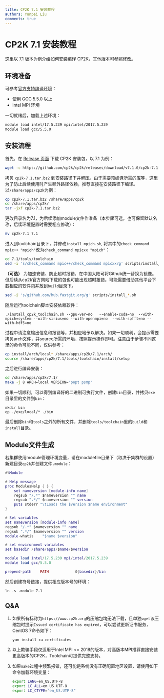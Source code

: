 ```yaml
---
title: CP2K 7.1 安装教程
authors: Yunpei Liu
comments: true
---
```


# CP2K 7.1 安装教程

这里以 7.1 版本为例介绍如何安装编译 CP2K，其他版本可参照修改。

## 环境准备

可参考[官方支持编译环境](https://www.cp2k.org/dev:compiler_support/)：

- 使用 GCC 5.5.0 以上
- Intel MPI 环境

一切就绪后，加载上述环境：

```bash
module load intel/17.5.239 mpi/intel/2017.5.239
module load gcc/5.5.0
```

## 安装流程

首先，在 [Release 页面](https://github.com/cp2k/cp2k/releases) 下载 CP2K 安装包，以 7.1 为例：

```bash
wget -c https://github.com/cp2k/cp2k/releases/download/v7.1.0/cp2k-7.1.tar.bz2
```

拷贝 `cp2k-7.1.tar.bz2` 到安装路径下并解压。由于需要预编译所需的库等，这里为了防止后续使用时产生额外路径依赖，推荐直接在安装路径下编译。
以`/share/apps/cp2k`为例：

```bash
cp cp2k-7.1.tar.bz2 /share/apps/cp2k
cd /share/apps/cp2k/
tar -jxf cp2k-7.1.tar.bz2
```

更改目录名为7.1，为后续添加module文件作准备（本步骤可选，也可保留默认名称，后续环境配置时需要相应修改）：

```bash
mv cp2k-7.1 7.1
```

进入到toolchain目录下，并修改`install_mpich.sh`, 将其中的`check_command mpic++ "mpich"`改为`check_command mpicxx "mpich"`：

```bash
cd 7.1/tools/toolchain
sed -i 's/check_command mpic++/check_command mpicxx/g' scripts/install_mpich.sh
```

**（可选）** 为加速安装、防止超时报错，在中国大陆可将Github统一替换为镜像。但后续从cp2k官方网站下载的包也可能出现超时报错，可能需要借助其他平台下载相应的软件包并放到`build`目录下。

```bash
sed -i 's/github.com/hub.fastgit.org/g' scripts/install_*.sh
```

随后运行toolchain脚本安装依赖软件：

```
./install_cp2k_toolchain.sh --gpu-ver=no   --enable-cuda=no  --with-mpich=system --with-sirius=no --with-openmpi=no  --with-spfft=no --with-hdf5=no
```

过程中请注意输出信息和报错等，并相应地予以解决。如果一切顺利，会提示需要拷贝arch文件，并source所需的环境，按照提示操作即可。注意由于步骤不同这里的命令可能不同，仅供参考：

```bash
cp install/arch/local* /share/apps/cp2k/7.1/arch/
source /share/apps/cp2k/7.1/tools/toolchain/install/setup
```

之后进行编译安装： 
```bash
cd /share/apps/cp2k/7.1/
make -j 8 ARCH=local VERSION="popt psmp"
```

如果一切顺利，可以得到编译好的二进制可执行文件，创建`bin`目录，并拷贝`exe`目录里的文件到`bin`：

```
mkdir bin
cp ./exe/local/* ./bin
```

最后删除`bin`和`tools`之外的所有文件，并删除`tools/toolchain`里的`build`和`install`目录。

## Module文件生成

若集群使用module管理环境变量，请在modulefile目录下（取决于集群的设置）新建目录`cp2k`并创建文件`.module`：

```lua
#%Module

# Help message
proc ModulesHelp { } {
    set nameversion [module-info name]
    regsub "/.*" $nameversion "" name
    regsub ".*/" $nameversion "" version
    puts stderr "\tLoads the $version $name environment"
}

# Set variables
set nameversion [module-info name]
regsub "/.*" $nameversion "" name
regsub ".*/" $nameversion "" version
module-whatis    "$name $version"

# set environment variables
set basedir /share/apps/$name/$version

module load intel/17.5.239 mpi/intel/2017.5.239
module load gcc/5.5.0

prepend-path    PATH            ${basedir}/bin
```

然后创建符号链接，提供相应版本号的环境：
```
ln -s .module 7.1
```

## Q&A

1. 如果所有标称为`https://www.cp2k.org`的压缩包均无法下载，且单独`wget`该压缩包时提示`Issued certificate has expired`，可以尝试更新证书服务，CentOS 7命令如下：

   ```bash
   yum install ca-certificates
   ```

2. 以上欺骗手段仅适用于Intel MPI <= 2018的版本，对高版本MPI推荐直接安装更高版本的CP2K，Toolchain可提供完整支持。

3. 如果`make`过程中频繁报错，还可能是系统没有正确配置地区设置，请使用如下命令加载环境变量：

   ```bash
   export LANG=en_US.UTF-8
   export LC_ALL=en_US.UTF-8
   export LC_CTYPE="en_US.UTF-8"
   ```

